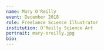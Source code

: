 ```yaml
---
name: Mary O'Reilly
event: December 2018
role: Freelance Science Illustrator
institution: O'Reilly Science Art
portrait: mary-oreilly.jpg
bio: 
---
```


